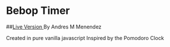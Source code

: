 # Bebop Timer
##[Live Version ](https://beboptimer.herokuapp.com/WorkClock_v2.html) 
By Andres M Menendez

Created in pure vanilla javascript
Inspired by the Pomodoro Clock

